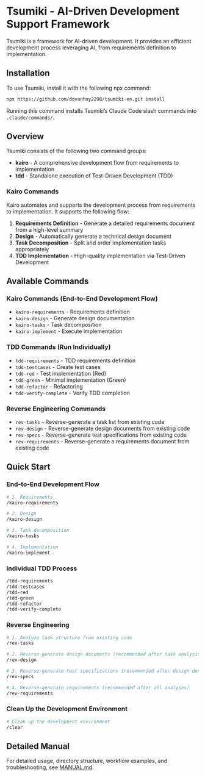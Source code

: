 # Tsumiki - AI-Driven Development Support Framework

Tsumiki is a framework for AI-driven development. It provides an efficient development process leveraging AI, from requirements definition to implementation.

## Installation

To use Tsumiki, install it with the following npx command:

```bash
npx https://github.com/dovanhuy2298/tsumiki-en.git install
```

Running this command installs Tsumiki’s Claude Code slash commands into `.claude/commands/`.

## Overview

Tsumiki consists of the following two command groups:

- **kairo** - A comprehensive development flow from requirements to implementation
- **tdd** - Standalone execution of Test-Driven Development (TDD)

### Kairo Commands

Kairo automates and supports the development process from requirements to implementation. It supports the following flow:

1. **Requirements Definition** - Generate a detailed requirements document from a high-level summary
2. **Design** - Automatically generate a technical design document
3. **Task Decomposition** - Split and order implementation tasks appropriately
4. **TDD Implementation** - High-quality implementation via Test-Driven Development

## Available Commands

### Kairo Commands (End-to-End Development Flow)

- `kairo-requirements` - Requirements definition
- `kairo-design` - Generate design documentation
- `kairo-tasks` - Task decomposition
- `kairo-implement` - Execute implementation

### TDD Commands (Run Individually)

- `tdd-requirements` - TDD requirements definition
- `tdd-testcases` - Create test cases
- `tdd-red` - Test implementation (Red)
- `tdd-green` - Minimal implementation (Green)
- `tdd-refactor` - Refactoring
- `tdd-verify-complete` - Verify TDD completion

### Reverse Engineering Commands

- `rev-tasks` - Reverse-generate a task list from existing code
- `rev-design` - Reverse-generate design documents from existing code
- `rev-specs` - Reverse-generate test specifications from existing code
- `rev-requirements` - Reverse-generate a requirements document from existing code

## Quick Start

### End-to-End Development Flow

```bash
# 1. Requirements
/kairo-requirements

# 2. Design
/kairo-design

# 3. Task decomposition
/kairo-tasks

# 4. Implementation
/kairo-implement
```

### Individual TDD Process

```bash
/tdd-requirements
/tdd-testcases
/tdd-red
/tdd-green
/tdd-refactor
/tdd-verify-complete
```

### Reverse Engineering

```bash
# 1. Analyze task structure from existing code
/rev-tasks

# 2. Reverse-generate design documents (recommended after task analysis)
/rev-design

# 3. Reverse-generate test specifications (recommended after design documents)
/rev-specs

# 4. Reverse-generate requirements (recommended after all analyses)
/rev-requirements
```

### Clean Up the Development Environment

```bash
# Clean up the development environment
/clear
```

## Detailed Manual

For detailed usage, directory structure, workflow examples, and troubleshooting, see [MANUAL.md](./MANUAL.md).
